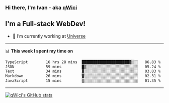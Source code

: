 ### Hi there, I'm Ivan - aka [qWici][website]

## I'm a Full-stack WebDev!
- 🔭 I’m currently working at [Universe][universe]

---

📊 **This week I spent my time on**
<!--START_SECTION:waka-->

```txt
TypeScript        16 hrs 28 mins  █████████████████████▓░░░   86.83 %
JSON              59 mins         █▒░░░░░░░░░░░░░░░░░░░░░░░   05.24 %
Text              34 mins         ▓░░░░░░░░░░░░░░░░░░░░░░░░   03.03 %
Markdown          26 mins         ▓░░░░░░░░░░░░░░░░░░░░░░░░   02.31 %
JavaScript        15 mins         ▒░░░░░░░░░░░░░░░░░░░░░░░░   01.35 %
```

<!--END_SECTION:waka-->

---

[![qWici's GitHub stats](https://github-readme-stats.vercel.app/api?username=qWici)](https://github.com/qWici/github-readme-stats)

[website]: https://devkucher.com
[twitter]: https://twitter.com/KucherDev
[linkedin]: https://www.linkedin.com/in/ivankucher
[universe]: https://universeapps.limited
